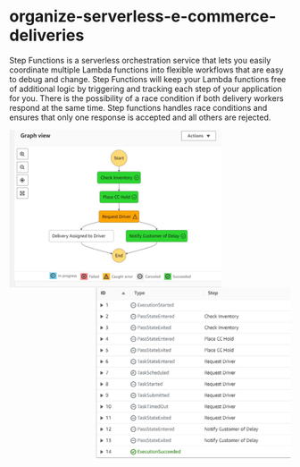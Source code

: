 # organize-serverless-e-commerce-deliveries

Step Functions is a serverless orchestration service that lets you easily coordinate multiple Lambda functions into flexible workflows that are easy to debug and change. Step Functions will keep your Lambda functions free of additional logic by triggering and tracking each step of your application for you.
There is the possibility of a race condition if both delivery workers respond at the same time. Step functions handles race conditions and ensures that only one response is accepted and all others are rejected.

<p>
  <img src="https://github.com/Jasmine-maryj/organize-serverless-e-commerce-deliveries/blob/main/output/state-machine.jpg" align="left" width="380" alt="state-machine">
  <img src="https://github.com/Jasmine-maryj/organize-serverless-e-commerce-deliveries/blob/main/output/cloudwatchlogs.jpg" align="right" width="350" alt="state-machine">
</p>


